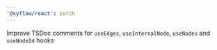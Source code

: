 ```yaml
---
'@xyflow/react': patch
---
```


Improve TSDoc comments for `useEdges`, `useInternalNode`, `useNodes` and `useNodeId` hooks
